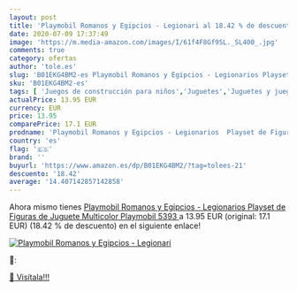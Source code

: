 ```yaml
---
layout: post
title: 'Playmobil Romanos y Egipcios - Legionari al 18.42 % de descuento'
date: 2020-07-09 17:37:49
image: 'https://m.media-amazon.com/images/I/61f4F8Gf9SL._SL400_.jpg'
comments: true
category: ofertas
author: 'tole.es'
slug: 'B01EKG4BM2-es Playmobil Romanos y Egipcios - Legionarios Playset de...'
sku: 'B01EKG4BM2-es'
tags: [ 'Juegos de construcción para niños','Juguetes','Juguetes y juegos','playmobil', ]
actualPrice: 13.95 EUR
currency: EUR
price: 13.95
comparePrice: 17.1 EUR
prodname: 'Playmobil Romanos y Egipcios - Legionarios  Playset de Figuras de Juguete  Multicolor  Playmobil  5393 '
country: 'es'
flag: '🇪🇸'
brand: ''
buyurl: 'https://www.amazon.es/dp/B01EKG4BM2/?tag=tolees-21'
descuento: '18.42'
average: '14.407142857142858'
---
```


Ahora mismo tienes [Playmobil Romanos y Egipcios - Legionarios  Playset de Figuras de Juguete  Multicolor  Playmobil  5393 ](https://www.amazon.es/dp/B01EKG4BM2/?tag=tolees-21) a 13.95 EUR (original: 17.1 EUR) (18.42 %  de descuento) en el siguiente enlace!

[![Playmobil Romanos y Egipcios - Legionari](https://m.media-amazon.com/images/I/61f4F8Gf9SL._SL400_.jpg)](https://www.amazon.es/dp/B01EKG4BM2/?tag=tolees-21)

🔎:


[🛒 Visítala!!!](https://www.amazon.es/dp/B01EKG4BM2/?tag=tolees-21)
